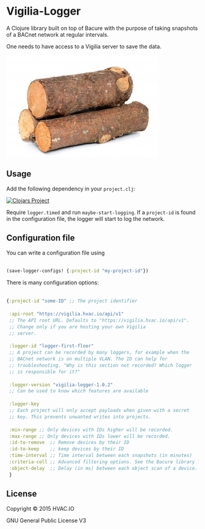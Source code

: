# Vigilia-Logger

A Clojure library built on top of Bacure with the purpose of taking
snapshots of a BACnet network at regular intervals.

One needs to have access to a Vigilia server to save the data.

![Logs](/logs.jpg)

## Usage

Add the following dependency in your `project.clj`:

[![Clojars Project](http://clojars.org/io.hvac.vigilia.logger/vigilia-logger/latest-version.svg)](http://clojars.org/io.hvac.vigilia.logger/vigilia-logger)

Require `logger.timed` and run `maybe-start-logging`. If a
`project-id` is found in the configuration file, the logger will start
to log the network.


## Configuration file

You can write a configuration file using


```clj

(save-logger-configs! {:project-id "my-project-id"})

```

There is many configuration options:



```clj

{:project-id "some-ID" ;; The project identifier
 
 :api-root "https://vigilia.hvac.io/api/v1"
 ;; The API root URL. Defaults to "https://vigilia.hvac.io/api/v1".
 ;; Change only if you are hosting your own Vigilia
 ;; server.

 :logger-id "logger-first-floor"
 ;; A project can be recorded by many loggers, for example when the
 ;; BACnet network is on multiple VLAN. The ID can help for
 ;; troubleshooting. "Why is this section not recorded? Which logger
 ;; is responsible for it?"

 :logger-version "vigilia-logger-1.0.2"
 ;; Can be used to know which features are available

 :logger-key
 ;; Each project will only accept payloads when given with a secret
 ;; key. This prevents unwanted writes into projects.

 :min-range ;; Only devices with IDs higher will be recorded.
 :max-range ;; Only devices with IDs lower will be recorded.
 :id-to-remove  ;; Remove devices by their ID
 :id-to-keep    ;; keep devices by their ID
 :time-interval ;; Time interval between each snapshots (in minutes)
 :criteria-coll ;; Advanced filtering options. See the Bacure library for details.
 :object-delay  ;; Delay (in ms) between each object scan of a device.
 }

```


## License

Copyright © 2015 HVAC.IO

GNU General Public License V3
